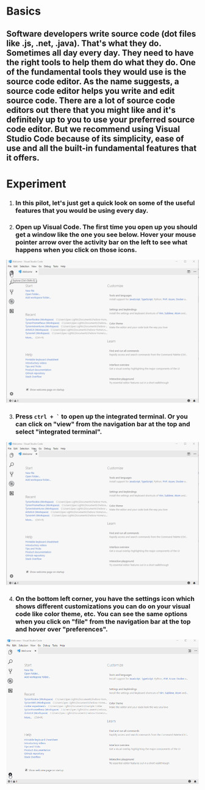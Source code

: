 # **Basics**

## Software developers write source code (dot files like .js, .net, .java). That's what they do. Sometimes all day every day. They need to have the right tools to help them do what they do. One of the fundamental tools they would use is the **source code editor**. As the name suggests, a **source code editor** helps you write and edit source code. There are a lot of source code editors out there that you might like and it's definitely up to you to use your preferred source code editor. But we recommend using Visual Studio Code because of its simplicity, ease of use and all the built-in fundamental features that it offers.  

# **Experiment**

1. ### In this pilot, let's just get a quick look on some of the useful features that you would be using every day.  

2. ### Open up Visual Code. The first time you open up you should get a window like the one you see below. Hover your mouse pointer arrow over the activity bar on the left to see what happens when you click on those icons.  

![](../images/pilot-01/startup-window.gif)

3. ### Press `` ctrl + ` `` to open up the integrated terminal. Or you can click on "view" from the navigation bar at the top and select "integrated terminal". 

![](../images/pilot-01/integrated-terminal.gif)

4. ### On the bottom left corner, you have the settings icon which shows different customizations you can do on your visual code like color theme, etc. You can see the same options when you click on "file" from the navigation bar at the top and hover over "preferences". 

![](../images/pilot-01/settings-icon.gif)